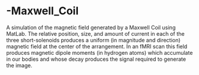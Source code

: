 # -Maxwell_Coil
A simulation of the magnetic field generated by a Maxwell Coil using MatLab. The relative position, size, and amount of current in each of the three short-solenoids produces a uniform (in magnitude and direction) magnetic field at the center of the arrangement. In an fMRI scan this field produces magnetic dipole moments (in hydrogen atoms) which accumulate in our bodies and whose decay produces the signal required to generate the image.


